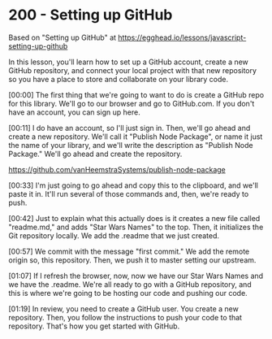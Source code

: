 # 200 - Setting up GitHub

Based on "Setting up GitHub" at https://egghead.io/lessons/javascript-setting-up-github

In this lesson, you'll learn how to set up a GitHub account, create a new GitHub repository, and connect your local project with that new repository so you have a place to store and collaborate on your library code.

[00:00] The first thing that we're going to want to do is create a GitHub repo for this library. We'll go to our browser and go to GitHub.com. If you don't have an account, you can sign up here.

[00:11] I do have an account, so I'll just sign in. Then, we'll go ahead and create a new repository. We'll call it "Publish Node Package", or name it just the name of your library, and we'll write the description as "Publish Node Package." We'll go ahead and create the repository.

https://github.com/vanHeemstraSystems/publish-node-package

[00:33] I'm just going to go ahead and copy this to the clipboard, and we'll paste it in. It'll run several of those commands and, then, we're ready to push.

[00:42] Just to explain what this actually does is it creates a new file called "readme.md," and adds "Star Wars Names" to the top. Then, it initializes the Git repository locally. We add the .readme that we just created.

[00:57] We commit with the message "first commit." We add the remote origin so, this repository. Then, we push it to master setting our upstream.

[01:07] If I refresh the browser, now, now we have our Star Wars Names and we have the .readme. We're all ready to go with a GitHub repository, and this is where we're going to be hosting our code and pushing our code.

[01:19] In review, you need to create a GitHub user. You create a new repository. Then, you follow the instructions to push your code to that repository. That's how you get started with GitHub.
